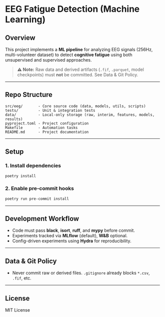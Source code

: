 # EEG Fatigue Detection (Machine Learning)

## Overview

This project implements a **ML pipeline** for analyzing EEG signals (256Hz, multi-volunteer dataset) to detect **cognitive fatigue** using both unsupervised and supervised approaches.

> **⚠️ Note:** Raw data and derived artifacts (`.fif`, `.parquet`, model checkpoints) must **not** be committed. See Data & Git Policy.

---

## Repo Structure

```
src/eeg/       - Core source code (data, models, utils, scripts)
tests/         - Unit & integration tests
data/          - Local-only storage (raw, interim, features, models, results)
pyproject.toml - Project configuration
Makefile       - Automation tasks
README.md      - Project documentation
```

---

## Setup

### 1. Install dependencies

```bash
poetry install
```

### 2. Enable pre-commit hooks

```bash
poetry run pre-commit install
```

---

## Development Workflow

- Code must pass **black**, **isort**, **ruff**, and **mypy** before commit.
- Experiments tracked via **MLflow** (default), **W&B** optional.
- Config-driven experiments using **Hydra** for reproducibility.

---

## Data & Git Policy

- Never commit raw or derived files. `.gitignore` already blocks `*.csv`, `.fif`, etc.

---

## License

MIT License
